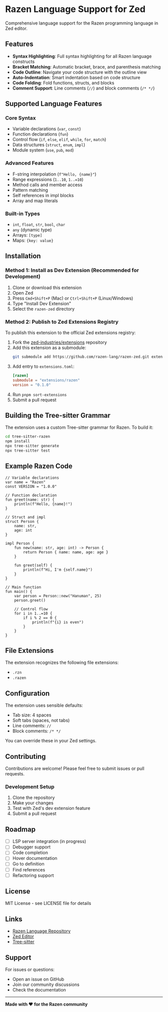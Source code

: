 # Razen Language Support for Zed

Comprehensive language support for the Razen programming language in Zed editor.

## Features

- **Syntax Highlighting**: Full syntax highlighting for all Razen language constructs
- **Bracket Matching**: Automatic bracket, brace, and parenthesis matching
- **Code Outline**: Navigate your code structure with the outline view
- **Auto-Indentation**: Smart indentation based on code structure
- **Code Folding**: Fold functions, structs, and blocks
- **Comment Support**: Line comments (`//`) and block comments (`/* */`)

## Supported Language Features

### Core Syntax
- Variable declarations (`var`, `const`)
- Function declarations (`fun`)
- Control flow (`if`, `else`, `elif`, `while`, `for`, `match`)
- Data structures (`struct`, `enum`, `impl`)
- Module system (`use`, `pub`, `mod`)

### Advanced Features
- F-string interpolation (`f"Hello, {name}"`)
- Range expressions (`1..10`, `1..=10`)
- Method calls and member access
- Pattern matching
- Self references in impl blocks
- Array and map literals

### Built-in Types
- `int`, `float`, `str`, `bool`, `char`
- `any` (dynamic type)
- Arrays: `[type]`
- Maps: `{key: value}`

## Installation

### Method 1: Install as Dev Extension (Recommended for Development)

1. Clone or download this extension
2. Open Zed
3. Press `Cmd+Shift+P` (Mac) or `Ctrl+Shift+P` (Linux/Windows)
4. Type "Install Dev Extension"
5. Select the `razen-zed` directory

### Method 2: Publish to Zed Extensions Registry

To publish this extension to the official Zed extensions registry:

1. Fork the [zed-industries/extensions](https://github.com/zed-industries/extensions) repository
2. Add this extension as a submodule:
   ```bash
   git submodule add https://github.com/razen-lang/razen-zed.git extensions/razen
   ```
3. Add entry to `extensions.toml`:
   ```toml
   [razen]
   submodule = "extensions/razen"
   version = "0.1.0"
   ```
4. Run `pnpm sort-extensions`
5. Submit a pull request

## Building the Tree-sitter Grammar

The extension uses a custom Tree-sitter grammar for Razen. To build it:

```bash
cd tree-sitter-razen
npm install
npx tree-sitter generate
npx tree-sitter test
```

## Example Razen Code

```razen
// Variable declarations
var name = "Razen"
const VERSION = "1.0.0"

// Function declaration
fun greet(name: str) {
    println(f"Hello, {name}!")
}

// Struct and impl
struct Person {
    name: str,
    age: int
}

impl Person {
    fun new(name: str, age: int) -> Person {
        return Person { name: name, age: age }
    }
    
    fun greet(self) {
        println(f"Hi, I'm {self.name}")
    }
}

// Main function
fun main() {
    var person = Person::new("Hanuman", 25)
    person.greet()
    
    // Control flow
    for i in 1..=10 {
        if i % 2 == 0 {
            println(f"{i} is even")
        }
    }
}
```

## File Extensions

The extension recognizes the following file extensions:
- `.rzn`
- `.razen`

## Configuration

The extension uses sensible defaults:
- Tab size: 4 spaces
- Soft tabs (spaces, not tabs)
- Line comments: `//`
- Block comments: `/* */`

You can override these in your Zed settings.

## Contributing

Contributions are welcome! Please feel free to submit issues or pull requests.

### Development Setup

1. Clone the repository
2. Make your changes
3. Test with Zed's dev extension feature
4. Submit a pull request

## Roadmap

- [ ] LSP server integration (in progress)
- [ ] Debugger support
- [ ] Code completion
- [ ] Hover documentation
- [ ] Go to definition
- [ ] Find references
- [ ] Refactoring support

## License

MIT License - see LICENSE file for details

## Links

- [Razen Language Repository](https://github.com/razen-lang/razen-lang-new)
- [Zed Editor](https://zed.dev)
- [Tree-sitter](https://tree-sitter.github.io)

## Support

For issues or questions:
- Open an issue on GitHub
- Join our community discussions
- Check the documentation

---

**Made with ❤️ for the Razen community**
